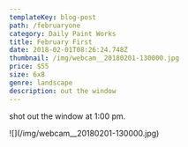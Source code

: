 ```yaml
---
templateKey: blog-post
path: /februaryone
category: Daily Paint Works
title: February First
date: 2018-02-01T08:26:24.748Z
thumbnail: /img/webcam__20180201-130000.jpg
price: $55
size: 6x8
genre: landscape
description: out the window
---
```

shot out the window at 1:00 pm.

!\[](/img/webcam__20180201-130000.jpg)
